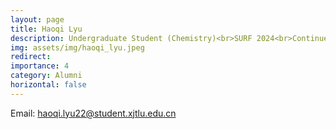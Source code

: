 ```yaml
---
layout: page
title: Haoqi Lyu
description: Undergraduate Student (Chemistry)<br>SURF 2024<br>Continue his UG at University of Liverpool, UK<br>
img: assets/img/haoqi_lyu.jpeg
redirect: 
importance: 4
category: Alumni
horizontal: false
---
```

Email&#58; haoqi.lyu22@student.xjtlu.edu.cn